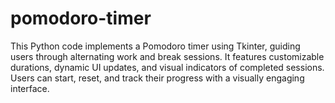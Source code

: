 # pomodoro-timer
This Python code implements a Pomodoro timer using Tkinter, guiding users through alternating work and break sessions. It features customizable durations, dynamic UI updates, and visual indicators of completed sessions. Users can start, reset, and track their progress with a visually engaging interface.
